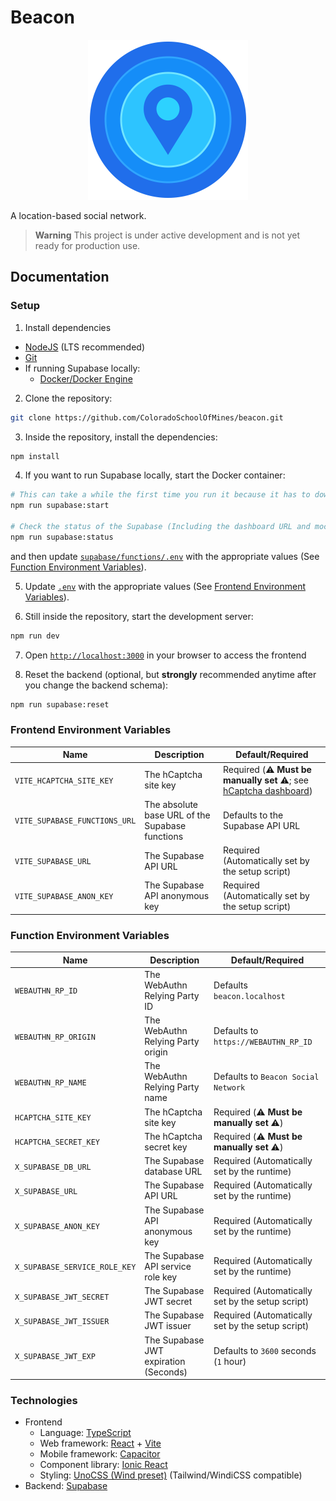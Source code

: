 # Beacon

<p align="center">
  <img alt="Beacon logo" height="256" width="256" src="src/assets/logo.png">
</p>

A location-based social network.

> **Warning**
> This project is under active development and is not yet ready for production use.

## Documentation

### Setup

1. Install dependencies

- [NodeJS](https://nodejs.org/en/download/) (LTS recommended)
- [Git](https://git-scm.com/downloads)
- If running Supabase locally:
  - [Docker/Docker Engine](https://docs.docker.com/engine/install/)

2. Clone the repository:

```bash
git clone https://github.com/ColoradoSchoolOfMines/beacon.git
```

3. Inside the repository, install the dependencies:

```bash
npm install
```

4. If you want to run Supabase locally, start the Docker container:

```bash
# This can take a while the first time you run it because it has to download a bunch of Docker images
npm run supabase:start

# Check the status of the Supabase (Including the dashboard URL and mock email server URL)
npm run supabase:status
```

and then update [`supabase/functions/.env`](supabase/functions/.env) with the appropriate values (See [Function Environment Variables](#function-environment-variables)).

5. Update [`.env`](.env) with the appropriate values (See [Frontend Environment Variables](#frontend-environment-variables)).

6. Still inside the repository, start the development server:

```bash
npm run dev
```

7. Open [`http://localhost:3000`](http://localhost:3000) in your browser to access the frontend

8. Reset the backend (optional, but **strongly** recommended anytime after you change the backend schema):

```bash
npm run supabase:reset
```

### Frontend Environment Variables

| Name                          | Description                                     | Default/Required                                                                                                        |
| ----------------------------- | ----------------------------------------------- | ----------------------------------------------------------------------------------------------------------------------- |
| `VITE_HCAPTCHA_SITE_KEY`      | The hCaptcha site key                           | Required (:warning: **Must be manually set** :warning:; see [hCaptcha dashboard](https://dashboard.hcaptcha.com/sites)) |
| `VITE_SUPABASE_FUNCTIONS_URL` | The absolute base URL of the Supabase functions | Defaults to the Supabase API URL                                                                                        |
| `VITE_SUPABASE_URL`           | The Supabase API URL                            | Required (Automatically set by the setup script)                                                                        |
| `VITE_SUPABASE_ANON_KEY`      | The Supabase API anonymous key                  | Required (Automatically set by the setup script)                                                                        |

### Function Environment Variables

| Name                          | Description                           | Default/Required                                        |
| ----------------------------- | ------------------------------------- | ------------------------------------------------------- |
| `WEBAUTHN_RP_ID`              | The WebAuthn Relying Party ID         | Defaults `beacon.localhost`                             |
| `WEBAUTHN_RP_ORIGIN`          | The WebAuthn Relying Party origin     | Defaults to `https://WEBAUTHN_RP_ID`                    |
| `WEBAUTHN_RP_NAME`            | The WebAuthn Relying Party name       | Defaults to `Beacon Social Network`                     |
| `HCAPTCHA_SITE_KEY`           | The hCaptcha site key                 | Required (:warning: **Must be manually set** :warning:) |
| `HCAPTCHA_SECRET_KEY`         | The hCaptcha secret key               | Required (:warning: **Must be manually set** :warning:) |
| `X_SUPABASE_DB_URL`           | The Supabase database URL             | Required (Automatically set by the runtime)             |
| `X_SUPABASE_URL`              | The Supabase API URL                  | Required (Automatically set by the runtime)             |
| `X_SUPABASE_ANON_KEY`         | The Supabase API anonymous key        | Required (Automatically set by the runtime)             |
| `X_SUPABASE_SERVICE_ROLE_KEY` | The Supabase API service role key     | Required (Automatically set by the runtime)             |
| `X_SUPABASE_JWT_SECRET`       | The Supabase JWT secret               | Required (Automatically set by the setup script)        |
| `X_SUPABASE_JWT_ISSUER`       | The Supabase JWT issuer               | Required (Automatically set by the setup script)        |
| `X_SUPABASE_JWT_EXP`          | The Supabase JWT expiration (Seconds) | Defaults to `3600` seconds (`1` hour)                   |

### Technologies

- Frontend
  - Language: [TypeScript](https://www.typescriptlang.org)
  - Web framework: [React](https://reactjs.org) + [Vite](https://vitejs.dev)
  - Mobile framework: [Capacitor](https://capacitorjs.com)
  - Component library: [Ionic React](https://ionicframework.com/docs/react)
  - Styling: [UnoCSS (Wind preset)](https://unocss.dev/presets/wind#wind-preset) (Tailwind/WindiCSS compatible)
- Backend: [Supabase](https://supabase.com)
